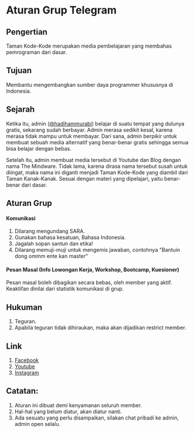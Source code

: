 # Aturan Grup Telegram

## Pengertian
Taman Kode-Kode merupakan media pembelajaran yang membahas pemrograman dari dasar.

## Tujuan
Membantu mengembangkan sumber daya programmer khususnya di Indonesia.

## Sejarah
Ketika itu, admin ([@hadihammurabi](https://github.com/hadihammurabi)) belajar di suatu tempat yang dulunya gratis, sekarang sudah berbayar.
Admin merasa sedikit kesal, karena merasa tidak mampu untuk membayar.
Dari sana, admin berpikir untuk membuat sebuah media alternatif yang benar-benar gratis sehingga semua bisa belajar dengan bebas.

Setelah itu, admin membuat media tersebut di Youtube dan Blog dengan nama The Mindware. Tidak lama, karena dirasa nama tersebut susah untuk diingat,
maka nama ini diganti menjadi Taman Kode-Kode yang diambil dari Taman Kanak-Kanak. Sesuai dengan materi yang dipelajari, yaitu benar-benar dari dasar.

## Aturan Grup
#### Komunikasi
1. Dilarang mengundang SARA.
2. Gunakan bahasa kesatuan, Bahasa Indonesia.
3. Jagalah sopan santun dan etika!
4. Dilarang memuji-muji untuk mengemis jawaban, contohnya "Bantuin dong ommm ente kan master"

#### Pesan Masal (Info Lowongan Kerja, Workshop, Bootcamp, Kuesioner)
Pesan masal boleh dibagikan secara bebas, oleh member yang aktif.
Keaktifan dinilai dari statistik komunikasi di grup.

## Hukuman
1. Teguran.
2. Apabila teguran tidak dihiraukan, maka akan dijadikan restrict member.

## Link
1. [Facebook](https://facebook.com/tamanKodeKode/)
2. [Youtube](https://www.youtube.com/c/tamankodekode)
3. [Instagram](https://www.instagram.com/tamankodekode/)

## Catatan:
1. Aturan ini dibuat demi kenyamanan seluruh member.
2. Hal-hal yang belum diatur, akan diatur nanti.
3. Ada sesuatu yang perlu disampaikan, silakan chat pribadi ke admin, admin open selalu.
